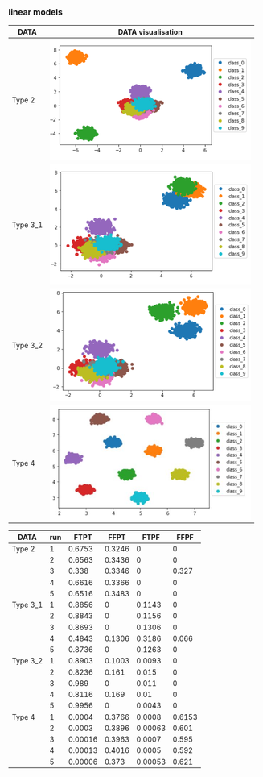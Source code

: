 ### linear models
| DATA | DATA visualisation |
|------|--------------------|
| Type 2 | <img src= ./plots/type_2.png width="400">    |
| Type 3_1 | <img src= ./plots/type_3_1.png  width="400">  |
| Type 3_2 | <img src= ./plots/type_3_2.png  width="400">  |
| Type 4 | <img src= ./plots/type_4.JPG  width="400">  |


| DATA | run | FTPT | FFPT | FTPF | FFPF |
|------|-----|------|------|------|------|
| Type 2 | 1 | 0.6753 | 0.3246 | 0 | 0 |
|        | 2 | 0.6563 | 0.3436 | 0 | 0 |
|        | 3 | 0.338 | 0.3346 | 0 | 0.327 |
|        | 4 | 0.6616 | 0.3366 | 0 | 0 |
|        | 5 | 0.6516 | 0.3483 | 0 | 0 |
| Type 3_1 | 1 | 0.8856 | 0 | 0.1143 | 0 |
|        | 2 | 0.8843 | 0 | 0.1156 | 0 |
|        | 3 | 0.8693 | 0 | 0.1306 | 0 |
|        | 4 | 0.4843 | 0.1306 | 0.3186 | 0.066 |
|        | 5 | 0.8736 | 0 | 0.1263 | 0 |
| Type 3_2 | 1 | 0.8903 | 0.1003 | 0.0093 | 0 |
|        | 2 | 0.8236 | 0.161 | 0.015 | 0 |
|        | 3 | 0.989 | 0 | 0.011 | 0 |
|        | 4 | 0.8116 | 0.169 | 0.01 | 0 |
|        | 5 | 0.9956 | 0 | 0.0043 | 0 |
| Type 4 | 1 | 0.0004 | 0.3766 | 0.0008 | 0.6153 |
|        | 2 | 0.0003 | 0.3896 | 0.00063 | 0.601 |
|        | 3 | 0.00016 | 0.3963 | 0.0007 | 0.595 |
|        | 4 | 0.00013 | 0.4016 | 0.0005 | 0.592 |
|        | 5 | 0.00006 | 0.373 | 0.00053 | 0.621 |
